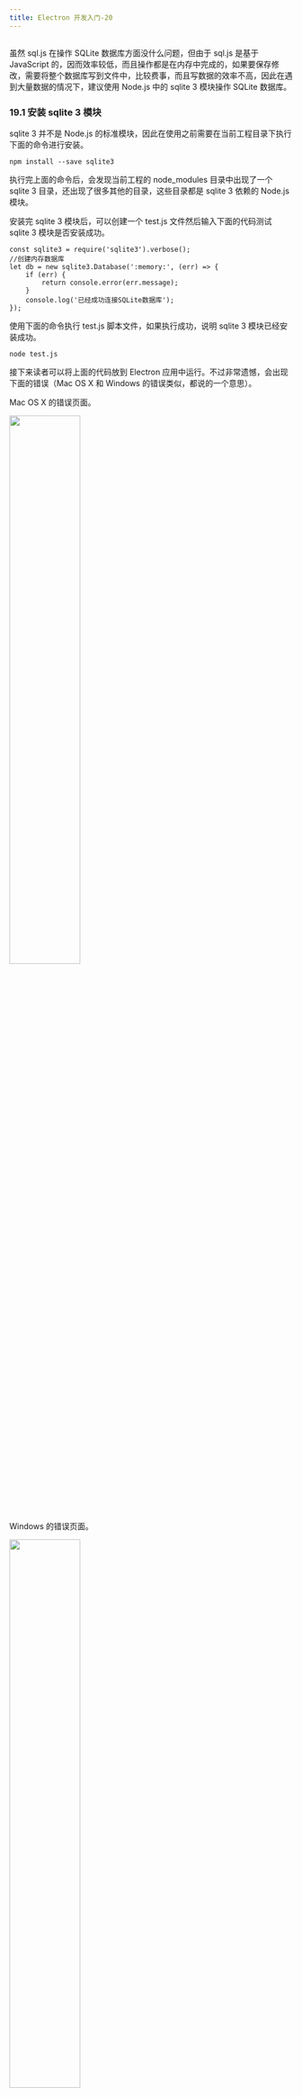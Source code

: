 ```yaml
---
title: Electron 开发入门-20
---
```

<article id="topicContainer" class="column_content"><h2 class="topic_title"></h2><div><p>虽然 sql.js 在操作 SQLite 数据库方面没什么问题，但由于 sql.js 是基于 JavaScript 的，因而效率较低，而且操作都是在内存中完成的，如果要保存修改，需要将整个数据库写到文件中，比较费事，而且写数据的效率不高，因此在遇到大量数据的情况下，建议使用 Node.js 中的 sqlite 3 模块操作 SQLite 数据库。</p>
<h3 id="191sqlite3">19.1 安装 sqlite 3 模块</h3>
<p>sqlite 3 并不是 Node.js 的标准模块，因此在使用之前需要在当前工程目录下执行下面的命令进行安装。</p>
<pre><code>npm install --save sqlite3
</code></pre>
<p>执行完上面的命令后，会发现当前工程的 node_modules 目录中出现了一个 sqlite 3 目录，还出现了很多其他的目录，这些目录都是 sqlite 3 依赖的 Node.js 模块。</p>
<p>安装完 sqlite 3 模块后，可以创建一个 test.js 文件然后输入下面的代码测试 sqlite 3 模块是否安装成功。</p>
<pre><code>const sqlite3 = require('sqlite3').verbose();
//创建内存数据库
let db = new sqlite3.Database(':memory:', (err) =&gt; {
    if (err) {
        return console.error(err.message);
    }
    console.log('已经成功连接SQLite数据库');
});
</code></pre>
<p>使用下面的命令执行 test.js 脚本文件，如果执行成功，说明 sqlite 3 模块已经安装成功。</p>
<pre><code>node test.js
</code></pre>
<p>接下来读者可以将上面的代码放到 Electron 应用中运行。不过非常遗憾，会出现下面的错误（Mac OS X 和 Windows 的错误类似，都说的一个意思）。</p>
<p>Mac OS X 的错误页面。</p>
<p><img src="https://images.gitbook.cn/05bfa8a0-85cc-11e9-9e92-5daefb6c9aad"  width = "50%" /></p>
<p>Windows 的错误页面。</p>
<p><img src="https://images.gitbook.cn/10a8a0a0-85cc-11e9-9f60-9b179c220cb8"  width = "50%" /></p>
<p>其实这个错误的意思就是说没有找到相应的模块。但明明在 Node.js 中已经好使了，为什么在基于 Node.js 的 Electron 中会不好使呢？其实这个问题出在 Electron 和 sqlite 3 模块上。</p>
<p>Node.js 和 Electron 使用的都是 Google 的 V8 JavaScript 引擎，但却不是同一个版本，此外 sqlite 3 模块虽然接口是 JavaScript 的，但内核其实是使用 C 实现的，而且编译生成了 Node.js 的本地模块，也就是前面错误中的 node_sqlite3.node 文件。这是一个二进制文件，对 V8 引擎版本敏感。由于 sqlite 3 模块在发布时使用的是 Node.js 中的 V8 引擎，因而放在 Electron 中自然就不好使，要想在 Electron 中使用 sqlite 3 模块，就必须利用 Electron V8 引擎重新编译 sqlite 3 模块。</p>
<h3 id="192sqlite3">19.2 编译 sqlite 3 模块</h3>
<p>由于 sqlite 3 模块底层是使用 C 语言编写的，因而编译 sqlite 3 模块需要 C/C++ 编译器。在 Mac OS X 下，需要安装 XCode，Linux 可以使用 GCC，Windows 下可以选择 Visual Studio。</p>
<p>这里重点说一下 Windows 的配置，因为 Mac OS X 和 Linux 下的 C/C++ 环境比较简单，也没有兼容性问题。</p>
<p>在 Windows 下 C/C++ 开发环境通常使用 Visual Studio，目前最新的是 Visual Studio 2017，读者可以安装免费的 Visual Studio 2017 社区版，不过社区版安装程序的尺寸很大，安装比较费事，可以单独安装 Windows 的建立工具，<a href="https://github.com/felixrieseberg/windows-build-tools">下载地址详见这里</a>。</p>
<p>在编译的过程中，需要使用 node-gyp 工具，来为 Node.js 编译本地模块，不过这个工具是用 Python 写的，而且是 Python 2.7，在安装 node-gyp 之前，需要确认一下。如果读者使用的是 Mac OS X 和大多数 Linux 发行版，默认带 Python 2.7，如果读者使用的 Windows，就需要安装 Python 2.7；如果读者的机器上已经安装了多个 Python 版本，建议安装 Anaconda 环境，可以很容易在 Python 2.7 和 Python 3.x 之间切换。</p>
<p>安装完 Python 2.7 后，使用下面的命令安装 node-gyp。</p>
<pre><code>npm install -g node-gyp
</code></pre>
<p><a href="https://github.com/nodejs/node-gyp">node-gyp 的官方地址详见这里</a>。</p>
<p>一切就绪后，就可以开始编译 sqlite 3 模块了。</p>
<p>现在进入 Electron 工程根目录，使用下面的 3 个命令从零开始安装和编译 sqlite 3 模块。</p>
<pre><code>npm install --save sqlite3
npm install --save electron-rebuild
./node_modules/.bin/electron-rebuild -v 3.0.2
</code></pre>
<p>其中 3.0.2 是依赖的 Electron 版本，一般与当前使用的 Electron 版本相同。执行上面的命令后，如果成功编译，再执行前面的创建内存数据库的内容就会和在 Node.js 中执行的效果相同；如果在 Windows 下编译 sqlite 3 模块，需要将 electron-rebuild 换成 electron-rebuild.cmd，完整的命令如下。</p>
<pre><code>npm install --save sqlite3
npm install --save electron-rebuild
.\node_modules\.bin\electron-rebuild.cmd -v 3.0.2
</code></pre>
<p>如果前面的操作一切顺利，现在可以在 Electron 中使用 sqlite 3 模块操作 SQLite 数据库了，由于 sqlite 3 模块底层使用的是 C 语言，因而运行效率相当高。</p>
<blockquote>
  <p>注意：如果编译成功，可以直接将 node_modules 目录中的 sqlite 3 子目录备份，以后换到新机器上，直接将 sqlite 3 目录作为 node_modules 目录的子目录即可，这样就不需要再编译 sqlite 3 模块了。</p>
</blockquote>
<h3 id="193sqlite3sqlite">19.3 使用 sqlite 3 模块操作 SQLite 数据库</h3>
<p>下面利用 sqlite 3 模块实现一个对 SQLite 数据库增、删、改、查的例子。</p>
<ul>
<li>主页面 index.html</li>
</ul>
<pre><code>&lt;!DOCTYPE html&gt;
&lt;html&gt;
&lt;head&gt;
  &lt;!--指定页面编码格式--&gt;
  &lt;meta charset="UTF-8"&gt;
  &lt;!--指定页头信息--&gt;
  &lt;title&gt;SQLite数据库&lt;/title&gt;
  &lt;script src="event.js"&gt;&lt;/script&gt;

&lt;/head&gt;
&lt;body&gt;
    &lt;button id="button_create" onclick="onClick_CreateDatabase()"&gt;创建SQLite数据库&lt;/button&gt;
    &lt;p/&gt;
    &lt;button id="button_insert" onclick="onClick_Insert()" disabled&gt;插入记录&lt;/button&gt;
    &lt;p/&gt;
    &lt;button id="button_query" onclick="onClick_Query()" disabled&gt;查询记录&lt;/button&gt;
    &lt;p/&gt;
    &lt;button id="button_update" onclick="onClick_Update()" disabled&gt;更新记录&lt;/button&gt;
    &lt;p/&gt;
    &lt;button id="button_delete" onclick="onClick_Delete()" disabled&gt;删除记录&lt;/button&gt;
    &lt;p/&gt;
    &lt;label id="label_rows"&gt;&lt;/label&gt;
&lt;/body&gt;
&lt;/html&gt;
</code></pre>
<ul>
<li>event.js 脚本文件</li>
</ul>
<pre><code>const sqlite3 = require('sqlite3').verbose();

let db;
var fs = require('fs');
//创建数据库
function onClick_CreateDatabase() {
    fs.exists('test.db',function(exists){
        if(exists) {
            fs.unlinkSync('test.db');
        }
        db = new sqlite3.Database('test.db', sqlite3.OPEN_READWRITE | sqlite3.OPEN_CREATE, (err) =&gt; {
            if (err) {
                alert(err.message);
            } else {
                alert('成功连接test.db数据库!');

                let createTableSQL = `create table if not exists t_products(
                          id integer primary key autoincrement,
                          product_name varchar(100) not null,
                          price float not null
                      )`;
                db.run(createTableSQL, function(err) {
                    if (err) {
                        alert(err.message);
                    } else {

                        button_create.disabled = true;
                        button_insert.disabled = false;

                    }
                });

            }
        });
    })
}
//插入记录
function onClick_Insert() {
    if(db == undefined) return;
    let insertSQL = 'insert into t_products(product_name,price) select "iPhone10",10000 union all select "Android手机",8888 union all select "特斯拉",888888;'
    db.run(insertSQL, function(err) {
        if (err) {
            alert(err.message);
        } else {
            alert('成功插入记录');
            button_insert.disabled = true;
            button_query.disabled = false;
            button_update.disabled = false;
            button_delete.disabled = false;
        }
    });
}
//查询记录
function onClick_Query() {
    if(db == undefined) return;
    let selectSQL = 'select * from t_products';
    db.all(selectSQL, [],function(err,rows) {
        if (err) {
            alert(err.message);
        } else {
            label_rows.innerText = '';
            for(var i = 0; i &lt; rows.length;i++) {
                label_rows.innerText += '\r\n产品ID:' + rows[i].id +
                                        '\r\n产品名称:' + rows[i].product_name +
                                        '\r\n产品价格:' + rows[i].price + '\r\n';

            }
        }
    });
}
//更新记录
function onClick_Update() {
    if(db == undefined) return;
    let updateSQL = 'update t_products set price = 999999 where id = 3';
    db.run(updateSQL, function(err) {
        if (err) {
            alert(err.message);
        } else {
            alert('成功更新记录');

        }
    });
}
//删除记录
function onClick_Delete() {
    if(db == undefined) return;
    let deleteSQL = 'delete from t_products where id = 2';
    db.run(deleteSQL, function(err) {
        if (err) {
            alert(err.message);
        } else {
            alert('成功删除记录');

        }
    });
}
</code></pre>
<p><a href="https://github.com/geekori/electron_gitchat_src">点击这里下载源代码</a></p>
<h3 id="">答疑与交流</h3>
<p>为了让订阅课程的读者更快更好地掌握课程的重要知识点，我们为每个课程配备了课程学习答疑群服务，邀请作者定期答疑，尽可能保障大家学习效果。同时帮助大家克服学习拖延问题！</p>
<p>请添加小助手伽利略微信 GitChatty6，并将支付截图发给她，小助手会拉你进课程学习群。</p></div></article>